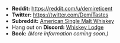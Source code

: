 * **Reddit:** https://reddit.com/u/demireticent
* **Twitter:** https://twitter.com/DemiTastes
* **Subreddit:** [American Single Malt Whiskey](https://reddit.com/r/AmericanSMW)
* Hang out on **Discord:** [Whiskey Lodge](https://discord.gg/KQGkBmtzPT)
* **Book:** _(More information coming soon.)_
